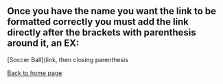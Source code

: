 ##  Once you have the name you want the link to be formatted correctly you must add the link directly after the brackets with parenthesis around it, an EX:
[Soccer Ball](link, then closing parenthesis

[Back to home page](./README.md)
